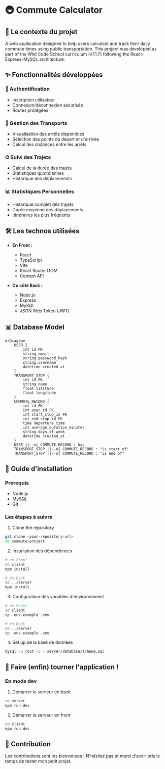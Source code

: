 # 🚇 Commute Calculator

## 📝 Le contexte du projet
A web application designed to help users calculate and track their daily commute times using public transportation. This project was developed as part of the Wild Code School curriculum (v7.1.7) following the React-Express-MySQL architecture.

## ✨ Fonctionnalités développées

### 🔐 Authentification
- Inscription utilisateur
- Connexion/déconnexion sécurisée
- Routes protégées

### 📍 Gestion des Transports
- Visualisation des arrêts disponibles
- Sélection des points de départ et d'arrivée
- Calcul des distances entre les arrêts

### ⏱ Suivi des Trajets
- Calcul de la durée des trajets
- Statistiques quotidiennes
- Historique des déplacements

### 📊 Statistiques Personnelles
- Historique complet des trajets
- Durée moyenne des déplacements
- Itinéraires les plus fréquents

## 🛠 Les technos utilisées
- **En Front :**
  - React
  - TypeScript
  - Vite
  - React Router DOM
  - Context API

- **Du côté Back :**
  - Node.js
  - Express
  - MySQL
  - JSON Web Token (JWT)

## 📊 Database Model
```mermaid
erDiagram
    USER {
        int id PK
        string email
        string password_hash
        string username
        datetime created_at
    }
    TRANSPORT_STOP {
        int id PK
        string name
        float latitude
        float longitude
    }
    COMMUTE_RECORD {
        int id PK
        int user_id FK
        int start_stop_id FK
        int end_stop_id FK
        time departure_time
        int average_duration_minutes
        string days_of_week
        datetime created_at
    }
    USER ||--o{ COMMUTE_RECORD : has
    TRANSPORT_STOP ||--o{ COMMUTE_RECORD : "is start of"
    TRANSPORT_STOP ||--o{ COMMUTE_RECORD : "is end of"
```
## 🚀 Guide d'installation

### Prérequis
- Node.js
- MySQL
- Git

### Les étapes à suivre

1. Clone the repository
```bash
git clone <your-repository-url>
cd commute-project
```

2. Installation des dépendences
```bash
# en Front
cd client
npm install

# en Back
cd ../server
npm install
```

3. Configuration des variables d'environnement
```bash
# en Front
cd client
cp .env.example .env

# en Back
cd ../server
cp .env.example .env
```

4. Set up de la base de données
```bash
mysql -u root -p < server/database/schema.sql
```

## 🎯 Faire (enfin) tourner l'application !

### En mode dev

1. Démarrer le serveur en back
```bash
cd server
npm run dev
```

2. Démarrer le serveur en front
```bash
cd client
npm run dev
```

## 🤝 Contribution
Les contributions sont les bienvenues ! N'hésitez pas et merci d'avoir pris le temps de tester mon petit projet.